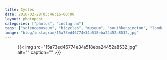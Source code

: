 ```yaml
---
title: Cycles
date: 2016-02-28T05:46:16+00:00
layout: photopost
categories: ["photos", "instagram"]
tags: ["sciencemuseum", "bicycles", "museum", "southkensington", "london"]
image: "blog/instagram/15a73ed46774e34a518eba24452a8532.jpg"
---
```


<figure class="photo photo--square">
  {{< img src="15a73ed46774e34a518eba24452a8532.jpg" alt="" caption="" >}}

</figure>



